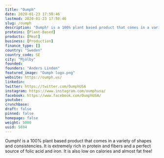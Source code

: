 ```yaml
---
title: "Oumph"
date: 2020-01-23 17:50:46
lastmod: 2020-01-23 17:50:46
slug: /oumph
description: "Oumph! is a 100% plant based product that comes in a variety of shapes and consistencies. It is extremely rich in protein and fibers and a perfect source of folic acid and iron. It is also low on calories and almost fat free!"
proteins: [Plant-Based]
products: [Meat]
business: [Production]
finance_type: []
country: "Sweden"
country_code: SE
city: "Mjölby"
founded: 
founders: "Anders Linden"
featured_image: "Oumph logo.png"
website: https://oumph.us/
linkedin: 
twitter: https://twitter.com/OumphUSA
instagram: https://www.instagram.com/oumphusa/
facebook: https://www.facebook.com/OumphUSA/
youtube: 
crunchbase: 
draft: false
pinned: false
homepage: false
weight: 5000
uuid: 5694
---
```

Oumph! is a 100% plant based product that comes in a variety of shapes and consistencies. It is extremely rich in protein and fibers and a perfect source of folic acid and iron. It is also low on calories and almost fat free!
